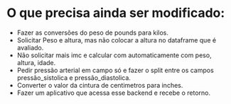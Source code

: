 # O que precisa ainda ser modificado:
- Fazer as conversões do peso de pounds para kilos.
- Solicitar Peso e altura, mas não colocar a altura no dataframe que é avaliado.
- Não solicitar mais imc e calcular com automaticamente com peso, altura, idade.
- Pedir pressão arterial em campo só e fazer o split entre os campos pressão_sistolica e pressão_diastolica.
- Converter o valor da cintura de centimetros para inches.
- Fazer um aplicativo que acessa esse backend e recebe o retorno.

